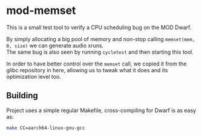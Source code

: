 # mod-memset

This is a small test tool to verify a CPU scheduling bug on the MOD Dwarf.

By simply allocating a big pool of memory and non-stop calling `memset(mem, 0, size)` we can generate audio xruns.  
The same bug is also seen by running `cycletest` and then starting this tool.

In order to have better control over the `memset` call, we copied it from the glibc repository in here, allowing us to tweak what it does and its optimization level too.

## Building

Project uses a simple regular Makefile, cross-compiling for Dwarf is as easy as:

```sh
make CC=aarch64-linux-gnu-gcc
```

